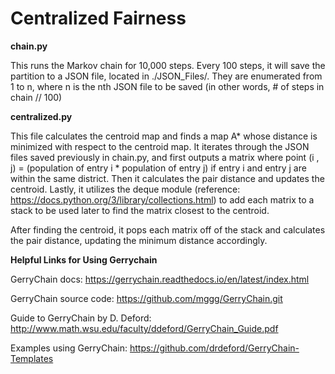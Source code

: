 # Centralized Fairness

**chain.py**

This runs the Markov chain for 10,000 steps. Every 100 steps, it will save the partition to a JSON file, located in ./JSON_Files/. They are enumerated from 1 to n, where n is the nth JSON file to be saved (in other words, # of steps in chain // 100)

**centralized.py**

This file calculates the centroid map and finds a map A* whose distance is minimized with respect to the centroid map. It iterates through the JSON files saved previously in chain.py, and first outputs a matrix where point (i , j) = (population of entry i * population of entry j) if entry i and entry j are within the same district. Then it calculates the pair distance and updates the centroid. Lastly, it utilizes the deque module (reference: https://docs.python.org/3/library/collections.html) to add each matrix to a stack to be used later to find the matrix closest to the centroid. 

After finding the centroid, it pops each matrix off of the stack and calculates the pair distance, updating the minimum distance accordingly. 

**Helpful Links for Using Gerrychain**

GerryChain docs: https://gerrychain.readthedocs.io/en/latest/index.html

GerryChain source code: https://github.com/mggg/GerryChain.git

Guide to GerryChain by D. Deford: http://www.math.wsu.edu/faculty/ddeford/GerryChain_Guide.pdf

Examples using GerryChain: https://github.com/drdeford/GerryChain-Templates

